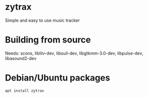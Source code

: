 # zytrax
Simple and easy to use music tracker

# Building from source
Needs: scons, liblilv-dev, libsuil-dev, libgtkmm-3.0-dev, libpulse-dev, libasound2-dev

# Debian/Ubuntu packages
`apt install zytrax`
